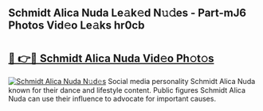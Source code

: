 ## Schmidt Alica Nuda Le𝚊k𝚎d N𝚞𝚍es - Part-mJ6 Photos Vid𝚎o Le𝚊ks hr0cb

# <h2><a href="http://fbee6u.evod.top/?m=Schmidt+Alica+Nuda">🔗 👉🔴 Schmidt Alica Nuda Vid𝚎o Ph𝚘t𝚘s</a></h2>

[![Schmidt Alica Nuda N𝚞d𝚎s](https://i.imgur.com/8V9OHl7.gif)](http://fbee6u.evod.top/?m=Schmidt+Alica+Nuda)
Social media personality Schmidt Alica Nuda known for their dance and lifestyle content. Public figures Schmidt Alica Nuda can use their influence to advocate for important causes. 
